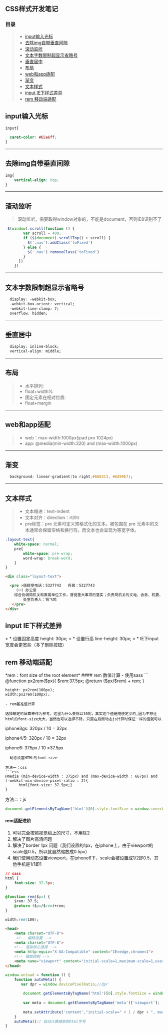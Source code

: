 ## CSS样式开发笔记

### 目录
> * [input输入光标](#01)
> * [去除img自带垂直间隙](#02)
> * [滚动监听](#03)
> * [文本字数限制超显示省略号](#04)
> * [垂直居中](#05)
> * [布局](#06)
> * [web和app适配](#07)
> * [渐变](#08)
> * [文本样式](#09)
> * [input IE下样式差异](#10)
> * [rem 移动端适配](#11)

<h2 id='01'>input输入光标</h2>

```css
input{
 
  caret-color: #65a6ff;
}
```
---
<h2 id='02'>去除img自带垂直间隙</h2>

```css
img{
    vertical-align: top;
}
```
---
<h2 id='03'>滚动监听</h2>

> 滚动监听，需要取得window对象的，不能是document，否则IE8识别不了


```javascript
 $(window).scroll(function () {
        var scroll = 400;
        if ($(document).scrollTop() > scroll) {
          $('.nav').addClass('toFixed')
        } else {
          $('.nav').removeClass('toFixed')
        }
      })
    })
```
---
<h2 id='04'>文本字数限制超显示省略号</h2>

```css
  display: -webkit-box;
  -webkit-box-orient: vertical;
  -webkit-line-clamp: 7;
  overflow: hidden;
```
---
<h2 id='05'>垂直居中</h2>



```css
  display: inline-block;
  vertical-align: middle;
```
---
<h2 id='06'>布局</h2>

> * 水平排列:
> * float+width%
> * 固定元素在相对位置:
> * float+margin
---

<h2 id='07'>web和app适配</h2>

> * web：max-width:1000px(ipad pro 1024px)
> * app: @media(min-width:320) and (max-width:1000px)
---

<h2 id='08'>渐变</h2>

```css
  background: linear-gradient(to right,#6083C3, #6A99E7);
```
---
<h2 id='09'>文本样式</h2>


> * 文本缩进：text-indent
> * 文本对齐：direction：rtl/ltr
> * pre标签：pre 元素可定义预格式化的文本。被包围在 pre 元素中的文本通常会保留空格和换行符。而文本也会呈现为等宽字体。

```css
.layout-text{
    white-space: normal;
    pre{
        white-space: pre-wrap;
        word-wrap: break-word;
    }
}
```
```html
<div class="layout-text">

  <pre >值班室电话：5327743   传真：5327743
    （一）办公室
    综合协调局机关和直属单位工作，督促重大事项的落实；负责局机关的文电、会务、机要、档案、信息、信访、安全、保密、政务公开、效能建设等工作；承担新闻宣传工作；负责协调和落实建议、提案等的办理工作；管理局机关行政事务和国有资产等。
        处室负责人：钱飞鸣        
   </pre>
</div>

```  
<h2 id='10'>input IE下样式差异</h2>
> * 设置固定高度 height: 30px;
> * 设置行高 line-height: 30px;
> * IE下input宽度会更宽些（多了删除按钮）

<h2 id='11'>rem 移动端适配</h2>
*rem：font size of the root element*
#### rem 数值计算
- 使用sass
```
    @function px2rem($px){
        $rem:37.5px;
        @return ($px/$rem) + rem;
    }
    
    height: px2rem(100px);
    width:px2rem(100px);
```
- rem基准值计算

选择确定的屏幕来作为参考，这里为什么要除以10呢，其实这个值是随便定义的,因为不想让html的font-size太大，当然也可以选择不除，只要在后面动态js计算时保证一样的值就可以
```
iphone3gs: 320px / 10 = 32px

iphone4/5: 320px  / 10 = 32px

iphone6: 375px  / 10 =37.5px
```
- 动态设置HTML的font-size

方法一：css
```css
@media (min-device-width : 375px) and (max-device-width : 667px) and (-webkit-min-device-pixel-ratio : 2){
      html{font-size: 37.5px;}
}
```
方法二：js
```javascript
document.getElementsByTagName('html')[0].style.fontSize = window.innerWidth / 10 + 'px';
```
#### rem适配进阶
1. 可以完全按照视觉稿上的尺寸，不用除2
2. 解决了图片高清问题
3. 解决了border 1px 问题（我们设置的1px，在iphone上，由于viewport的scale是0.5，所以就自然缩放成0.5px）
4. 我们使用动态设置viewport，在iphone6下，scale会被设置成1/2即0.5，其他手机是1/1即1


```css
// sass
html {
    font-size: 37.5px;
}

@function rem($px) {
    $rem: 37.5;
    @return ($px/$rem)+rem;
}

width:rem(100);
```

```html
<head>
    <meta charset="UTF-8">
     <!-- 编码设置 -->
    <meta charset="UTF-8">
    <!-- 渲染核心选择 -->
    <meta http-equiv="X-UA-Compatible" content="IE=edge,chrome=1">
    <!-- 缩放控制 -->
    <meta name="viewport" content="initial-scale=1,maximum-scale=1,user-scalable=no">
</head>
```
```javascript
window.onload = function () {
    function autoMeta() {
       var dpr = window.devicePixelRatio;//dpr
       
        document.getElementsByTagName('html')[0].style.fontSize = window.innerWidth / 10 + 'px';//设置html字号
        
        var meta = document.getElementsByTagName('meta')['viewport'];
        
        meta.setAttribute('content',"initial-scale=" + 1 / dpr + ", maximum-scale=" + 1 / dpr + ", minimum-scale=" + 1 /dpr + ", user-scalable=no")//缩放控制
    }
    autoMeta()// 自动计算缩放和html字号
}
```
